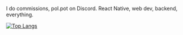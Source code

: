 I do commissions, pol.pot on Discord. React Native, web dev, backend, everything.

[![Top Langs](https://github-readme-stats.vercel.app/api/top-langs/?username=hashimthearab&layout=compact&theme=dracula&langs_count=10)](https://github.com/anuraghazra/github-readme-stats)

<!-- <p align="left"> <img src="https://github-readme-stats.vercel.app/api/top-langs/?username=prim69&langs_count=10&theme=midnight-purple"> 
<p align="right"> <img src="https://github-readme-stats.vercel.app/api?username=prim69&count_private=true&show_icons=true&theme=radical"> -->
